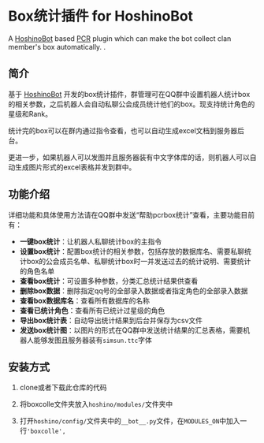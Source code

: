 # Box统计插件 for HoshinoBot

A [HoshinoBot](https://github.com/Ice-Cirno/HoshinoBot) based [PCR](http://priconne-redive.jp/) plugin which can make the bot collect clan member's box automatically.  .


## 简介

基于 [HoshinoBot](https://github.com/Ice-Cirno/HoshinoBot) 开发的box统计插件，群管理可在QQ群中设置机器人统计box的相关参数，之后机器人会自动私聊公会成员统计他们的box。现支持统计角色的星级和Rank。

统计完的box可以在群内通过指令查看，也可以自动生成excel文档到服务器后台。

更进一步，如果机器人可以发图并且服务器装有中文字体库的话，则机器人可以自动生成图片形式的excel表格并发到群中。



## 功能介绍

详细功能和具体使用方法请在QQ群中发送“帮助pcrbox统计”查看，主要功能目前有：

- **一键box统计**：让机器人私聊统计box的主指令
- **设置box统计**：配置box统计的相关参数，包括存放的数据库名、需要私聊统计box的公会成员名单、私聊统计box时一并发送过去的统计说明、需要统计的角色名单
- **查看box统计**：可设置多种参数，分类汇总统计结果供查看
- **删除box数据**：删除指定qq号的全部录入数据或者指定角色的全部录入数据
- **查看box数据库名**：查看所有数据库的名称
- **查看已统计角色**：查看所有已统计过星级的角色
- **导出box统计表**：自动导出统计结果到后台并保存为csv文件
- **发送box统计图**：以图片的形式在QQ群中发送统计结果的汇总表格，需要机器人能够发图且服务器装有`simsun.ttc`字体


## 安装方式

1. clone或者下载此仓库的代码

2. 将boxcolle文件夹放入`hoshino/modules/`文件夹中

3. 打开`hoshino/config/`文件夹中的`__bot__.py`文件，在`MODULES_ON`中加入一行`'boxcolle',`
